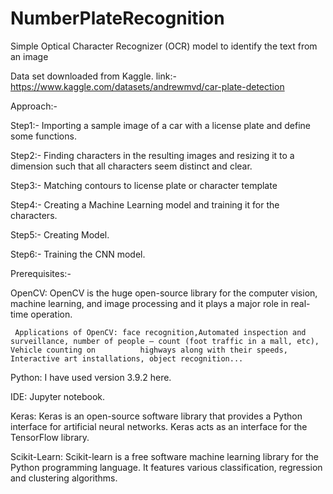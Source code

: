 # NumberPlateRecognition
Simple Optical Character Recognizer (OCR) model to identify the text from an image

Data set downloaded from Kaggle.
link:- https://www.kaggle.com/datasets/andrewmvd/car-plate-detection

Approach:-

Step1:- Importing a sample image of a car with a license plate and define some functions.

Step2:- Finding characters in the resulting images and resizing it to a dimension such that all characters seem distinct and clear.

Step3:- Matching contours to license plate or character template

Step4:- Creating a Machine Learning model and training it for the characters.

Step5:- Creating Model.

Step6:- Training the CNN model.

Prerequisites:-

OpenCV: OpenCV is the huge open-source library for the computer vision, machine learning, and image processing and it plays a major role in real-time operation.
     
     Applications of OpenCV: face recognition,Automated inspection and surveillance, number of people – count (foot traffic in a mall, etc), Vehicle counting on          highways along with their speeds, Interactive art installations, object recognition...

Python: I have used version 3.9.2 here.

IDE: Jupyter notebook.

Keras: Keras is an open-source software library that provides a Python interface for artificial neural networks. Keras acts as an interface for the TensorFlow library.

Scikit-Learn: Scikit-learn is a free software machine learning library for the Python programming language. It features various classification, regression and clustering algorithms.
